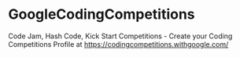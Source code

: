 # GoogleCodingCompetitions
Code Jam, Hash Code, Kick Start Competitions - Create your Coding Competitions Profile at https://codingcompetitions.withgoogle.com/
